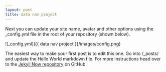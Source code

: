 ```yaml
---
layout: post
title: data nav project
---
```


Next you can update your site name, avatar and other options using the _config.yml file in the root of your repository (shown below).

![_config.yml]({{  data nav project }}/images/config.png)

The easiest way to make your first post is to edit this one. Go into /_posts/ and update the Hello World markdown file. For more instructions head over to the [Jekyll Now repository](https://github.com/barryclark/jekyll-now) on GitHub.
